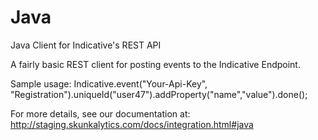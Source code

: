 Java
====

Java Client for Indicative's REST API

A fairly basic REST client for posting events to the Indicative Endpoint.

Sample usage: Indicative.event("Your-Api-Key", "Registration").uniqueId("user47").addProperty("name","value").done();

For more details, see our documentation at: http://staging.skunkalytics.com/docs/integration.html#java
